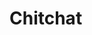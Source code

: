# Chitchat


<!-- ![Chat Application](https://i.ibb.co/GJwyy9m/Bv9-Js3-QLOLY-HD.jpg) -->

<!-- ## Introduction
This is a code repository for the corresponding video tutorial. In this video, we will create a full Realtime Chat Application

### Bonus - E-mail notifications
If you want to upgrade this chat application even further than what is shown in the video, you can add e-mail notifications. More info on https://chatengine.io/docs/email_notifications. -->
